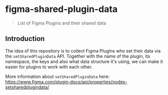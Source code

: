 # figma-shared-plugin-data
> List of Figma Plugins and their shared data

## Introduction

The idea of this repository is to collect Figma Plugins who set their data via the `setSharedPluginData` API. Together with the name of the plugin, its namespace, the keys and also what data structure it's using, we can make it easier for plugins to work with each other.

More information about `setSharedPluginData` here: https://www.figma.com/plugin-docs/api/properties/nodes-setsharedplugindata/
